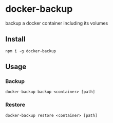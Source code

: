 # docker-backup

backup a docker container including its volumes

## Install
`npm i -g docker-backup`

## Usage

### Backup
`docker-backup backup <container> [path]`


### Restore
`docker-backup restore <container> [path]`
